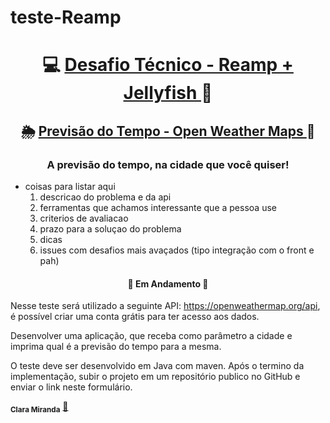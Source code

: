 # teste-Reamp
<h1 align="center">
     💻 <a href="https://www.reamp.com.br/" alt=""> Desafio Técnico - Reamp + Jellyfish </a> 🎲
</h1>
<h2 align="center">
     🌦️️ <a href="https://openweathermap.org/" alt="programa de previsão do tempo"> Previsão do Tempo - Open Weather Maps </a> 🌈
</h2>

<h3 align="center">
    A previsão do tempo, na cidade que você quiser!
</h3>
 

- coisas para listar aqui
  1. descricao do problema e da api
  2. ferramentas que achamos interessante que a pessoa use
  3. criterios de avaliacao
  4. prazo para a soluçao do problema
  5. dicas
  6. issues com desafios mais avaçados (tipo integração com o front e pah)
  
</p>

<h4 align="center">
	🚧 Em Andamento 🚧
</h4>
  
Nesse teste será utilizado a seguinte API: https://openweathermap.org/api, é possível criar uma conta grátis para ter acesso aos dados. 

Desenvolver uma aplicação, que receba como parâmetro a cidade e imprima qual é a previsão do tempo para a mesma. 

O teste deve ser desenvolvido em Java com maven.
Após o  termino da implementação, subir o projeto em um repositório publico no GitHub e enviar o link neste formulário.


  
 <sub><b>Clara Miranda</b></sub></a> <a href="https://www.linkedin.com/in/cannamiranda/" title="Entusiasta">🚀</a>
